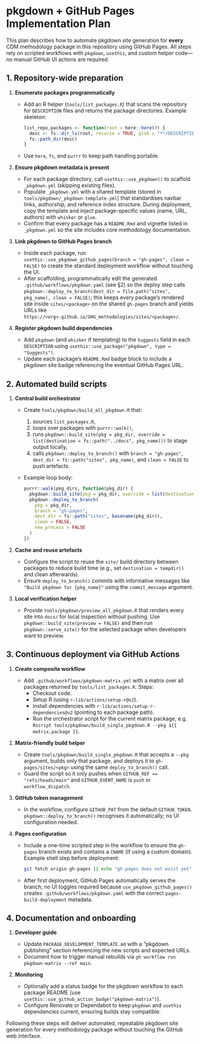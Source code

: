 # pkgdown + GitHub Pages Implementation Plan

This plan describes how to automate pkgdown site generation for **every** CDM methodology package in this repository using GitHub Pages. All steps rely on scripted workflows with `pkgdown`, `usethis`, and custom helper code—no manual GitHub UI actions are required.

## 1. Repository-wide preparation

1. **Enumerate packages programmatically**
   - Add an R helper (`tools/list_packages.R`) that scans the repository for `DESCRIPTION` files and returns the package directories. Example skeleton:

     ```r
     list_repo_packages <- function(root = here::here()) {
       desc <- fs::dir_ls(root, recurse = TRUE, glob = "**/DESCRIPTION", type = "file")
       fs::path_dir(desc)
     }
     ```

   - Use `here`, `fs`, and `purrr` to keep path handling portable.

2. **Ensure pkgdown metadata is present**
   - For each package directory, call `usethis::use_pkgdown()` to scaffold `_pkgdown.yml` (skipping existing files).
   - Populate `_pkgdown.yml` with a shared template (stored in `tools/pkgdown/_pkgdown-template.yml`) that standardises navbar links, authorship, and reference index structure. During deployment, copy the template and inject package-specific values (name, URL, authors) with `whisker` or `glue`.
   - Confirm that every package has a `README.Rmd` and vignette listed in `_pkgdown.yml` so the site includes core methodology documentation.

3. **Link pkgdown to GitHub Pages branch**
   - Inside each package, run `usethis::use_pkgdown_github_pages(branch = "gh-pages", clean = FALSE)` to create the standard deployment workflow without touching the UI.
   - After scaffolding, programmatically edit the generated `.github/workflows/pkgdown.yaml` (see §2) so the deploy step calls `pkgdown::deploy_to_branch(dest_dir = file.path("sites", pkg_name), clean = FALSE)`; this keeps every package’s rendered site inside `sites/<package>` on the shared `gh-pages` branch and yields URLs like `https://<org>.github.io/GHG_methodologies/sites/<package>/`.

4. **Register pkgdown build dependencies**
   - Add `pkgdown` (and `whisker` if templating) to the `Suggests` field in each `DESCRIPTION` using `usethis::use_package("pkgdown", type = "Suggests")`.
   - Update each package’s `README.Rmd` badge block to include a pkgdown site badge referencing the eventual GitHub Pages URL.

## 2. Automated build scripts

1. **Central build orchestrator**
   - Create `tools/pkgdown/build_all_pkgdown.R` that:
     1. sources `list_packages.R`,
     2. loops over packages with `purrr::walk()`,
     3. runs `pkgdown::build_site(pkg = pkg_dir, override = list(destination = fs::path("../docs", pkg_name)))` to stage output locally,
     4. calls `pkgdown::deploy_to_branch()` with `branch = "gh-pages"`, `dest_dir = fs::path("sites", pkg_name)`, and `clean = FALSE` to push artefacts.

   - Example loop body:

     ```r
     purrr::walk(pkg_dirs, function(pkg_dir) {
       pkgdown::build_site(pkg = pkg_dir, override = list(destination = "site"))
       pkgdown::deploy_to_branch(
         pkg = pkg_dir,
         branch = "gh-pages",
         dest_dir = fs::path("sites", basename(pkg_dir)),
         clean = FALSE,
         new_process = FALSE
       )
     })
     ```

2. **Cache and reuse artefacts**
   - Configure the script to reuse the `site/` build directory between packages to reduce build time (e.g., set `destination = tempdir()` and clean afterwards).
   - Ensure `deploy_to_branch()` commits with informative messages like `"Build pkgdown for {pkg_name}"` using the `commit_message` argument.

3. **Local verification helper**
   - Provide `tools/pkgdown/preview_all_pkgdown.R` that renders every site into `docs/` for local inspection without pushing. Use `pkgdown::build_site(preview = FALSE)` and then run `pkgdown::serve_site()` for the selected package when developers want to preview.

## 3. Continuous deployment via GitHub Actions

1. **Create composite workflow**
   - Add `.github/workflows/pkgdown-matrix.yml` with a matrix over all packages returned by `tools/list_packages.R`. Steps:
     - Checkout code.
     - Setup R (using `r-lib/actions/setup-r@v2`).
     - Install dependencies with `r-lib/actions/setup-r-dependencies@v2` (pointing to each package path).
     - Run the orchestrator script for the current matrix package, e.g. `Rscript tools/pkgdown/build_single_pkgdown.R --pkg ${{ matrix.package }}`.

2. **Matrix-friendly build helper**
   - Create `tools/pkgdown/build_single_pkgdown.R` that accepts a `--pkg` argument, builds only that package, and deploys it to `gh-pages/sites/<pkg>` using the same `deploy_to_branch()` call.
   - Guard the script so it only pushes when `GITHUB_REF == "refs/heads/main"` and `GITHUB_EVENT_NAME` is `push` or `workflow_dispatch`.

3. **GitHub token management**
   - In the workflow, configure `GITHUB_PAT` from the default `GITHUB_TOKEN`. `pkgdown::deploy_to_branch()` recognises it automatically; no UI configuration needed.

4. **Pages configuration**
   - Include a one-time scripted step in the workflow to ensure the `gh-pages` branch exists and contains a `CNAME` (if using a custom domain). Example shell step before deployment:

     ```bash
     git fetch origin gh-pages || echo "gh-pages does not exist yet"
     ```

   - After first deployment, GitHub Pages automatically serves the branch; no UI toggles required because `use_pkgdown_github_pages()` creates `.github/workflows/pkgdown.yaml` with the correct `pages-build-deployment` metadata.

## 4. Documentation and onboarding

1. **Developer guide**
   - Update `PACKAGE_DEVELOPMENT_TEMPLATE.md` with a “pkgdown publishing” section referencing the new scripts and expected URLs.
   - Document how to trigger manual rebuilds via `gh workflow run pkgdown-matrix --ref main`.

2. **Monitoring**
   - Optionally add a status badge for the pkgdown workflow to each package README (use `usethis::use_github_action_badge("pkgdown-matrix")`).
   - Configure Renovate or Dependabot to keep `pkgdown` and `usethis` dependencies current, ensuring builds stay compatible.

Following these steps will deliver automated, repeatable pkgdown site generation for every methodology package without touching the GitHub web interface.
